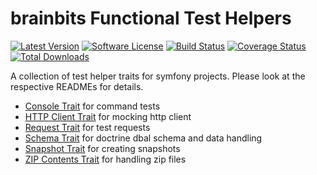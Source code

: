 # brainbits Functional Test Helpers

[![Latest Version](https://img.shields.io/github/release/brainbits/functional-test-helpers.svg?style=flat-square)](https://github.com/brainbits/functional-test-helpers/releases)
[![Software License](https://img.shields.io/badge/license-MIT-brightgreen.svg?style=flat-square)](LICENSE)
[![Build Status](https://img.shields.io/github/check-runs/brainbits/functional-test-helpers/main)](https://github.com/brainbits/functional-test-helpers/actions)
[![Coverage Status](https://img.shields.io/codecov/c/github/brainbits/functional-test-helpers)](https://app.codecov.io/gh/brainbits/functional-test-helpers)
[![Total Downloads](https://img.shields.io/packagist/dt/brainbits/functional-test-helpers.svg?style=flat-square)](https://packagist.org/packages/brainbits/functional-test-helpers)

A collection of test helper traits for symfony projects. 
Please look at the respective READMEs for details.

- [Console Trait](README.console-trait.md) for command tests
- [HTTP Client Trait](README.http-client-trait.md) for mocking http client
- [Request Trait](README.request-trait.md) for test requests
- [Schema Trait](README.schema-trait.md) for doctrine dbal schema and data handling
- [Snapshot Trait](README.snapshot-trait.md) for creating snapshots
- [ZIP Contents Trait](README.zip-contents-trait.md) for handling zip files
